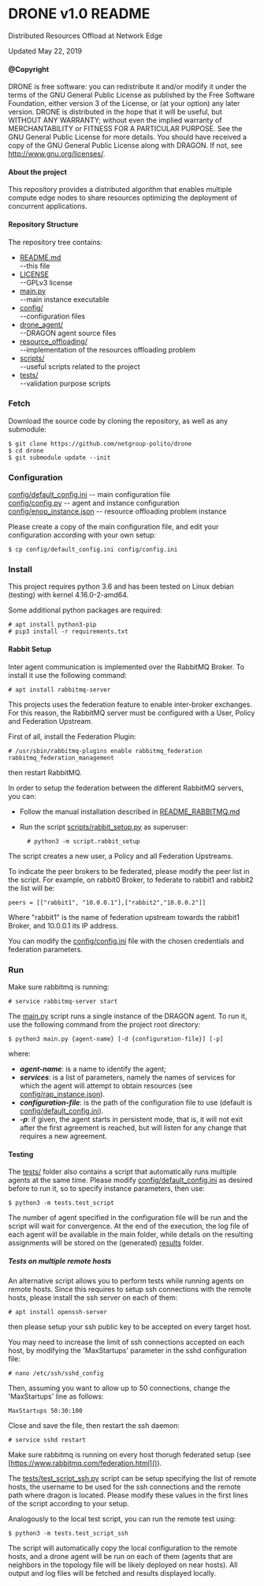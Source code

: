 # DRONE v1.0 README
Distributed Resources Offload at Network Edge

Updated May 22, 2019


#### @Copyright
DRONE is free software: you can redistribute it and/or modify it under the terms of the GNU General Public License as published by the Free Software Foundation, either version 3 of the License, or (at your option) any later version.
DRONE is distributed in the hope that it will be useful, but WITHOUT ANY WARRANTY; without even the implied warranty of MERCHANTABILITY or FITNESS FOR A PARTICULAR PURPOSE.  See the GNU General Public License for more details.
You should have received a copy of the GNU General Public License along with DRAGON. If not, see <http://www.gnu.org/licenses/>.


#### About the project

This repository provides a distributed algorithm that enables multiple compute edge nodes to share resources optimizing the deployment of concurrent applications. 


#### Repository Structure

The repository tree contains: 


* [README.md](README.md)  
    --this file  
* [LICENSE](LICENSE)  
    --GPLv3 license  
* [main.py](main.py)  
    --main instance executable  
* [config/](config)  
    --configuration files  
* [drone\_agent/](drone_agent)  
    --DRAGON agent source files  
* [resource\_offloading/](resource_offloading)  
    --implementation of the resources offloading problem  
* [scripts/](scripts)  
    --useful scripts related to the project  
* [tests/](tests)  
    --validation purpose scripts  

### Fetch

Download the source code by cloning the repository, as well as any submodule:

    $ git clone https://github.com/netgroup-polito/drone
    $ cd drone
    $ git submodule update --init

### Configuration

[config/default\_config.ini](config/default_config.ini) -- main configuration file  
[config/config.py](config/config.py) -- agent and instance configuration  
[config/enop\_instance.json](config/enop_instance.json) -- resource offloading problem instance

Please create a copy of the main configuration file, and edit your configuration according with your own setup:

    $ cp config/default_config.ini config/config.ini

### Install

This project requires python 3.6 and has been tested on Linux debian (testing) with kernel 4.16.0-2-amd64.

Some additional python packages are required:

    # apt install python3-pip
    # pip3 install -r requirements.txt
    
#### Rabbit Setup

Inter agent communication is implemented over the RabbitMQ Broker. To install it use the following command: 

    # apt install rabbitmq-server

This projects uses the federation feature to enable inter-broker exchanges. 
For this reason, the RabbitMQ server must be configured with a User, Policy and Federation Upstream.

First of all, install the Federation Plugin:

    # /usr/sbin/rabbitmq-plugins enable rabbitmq_federation rabbitmq_federation_management

then restart RabbitMQ.

In order to setup the federation between the different RabbitMQ servers, you can:
* Follow the manual installation described in [README_RABBITMQ.md](README_RABBIT.md) 
* Run the script [scripts/rabbit_setup.py](scripts/rabbit_setup.py) as superuser:

        # python3 -m script.rabbit_setup

The script creates a new user, a Policy and all Federation Upstreams.

To indicate the peer brokers to be federated, please modify the peer list in the script.
For example, on rabbit0 Broker, to federate to rabbit1 and rabbit2 the list will be:

    peers = [["rabbit1", "10.0.0.1"],["rabbit2","10.0.0.2"]]

Where "rabbit1" is the name of federation upstream towards the rabbit1 Broker, and 10.0.0.1 its IP address.

You can modify the [config/config.ini](config/config.ini) file with the chosen credentials and federation parameters.

    
    
### Run

Make sure rabbitmq is running:

    # service rabbitmq-server start

The [main.py](main.py) script runs a single instance of the DRAGON agent. To run it, use the following command from the project root directory:

    $ python3 main.py {agent-name} [-d {configuration-file}] [-p]
    
where:

- ***agent-name***: is a name to identify the agent;
- ***services***: is a list of parameters, namely the names of services for which the agent will attempt to obtain resources (see [config/rap\_instance.json]()).
- ***configuration-file***: is the path of the configuration file to use (default is [config/default_config.ini](config/default_config.ini)).
- ***-p***: if given, the agent starts in persistent mode, that is, it will not exit after the first agreement is reached, but will listen for any change that requires a new agreement.


#### Testing

The [tests/](tests) folder also contains a script that automatically runs multiple agents at the same time. 
Please modify [config/default_config.ini](config/default_config.ini) as desired before to run it, so to specify instance parameters, then use:

    $ python3 -m tests.test_script
    
The number of agent specified in the configuration file will be run and the script will wait for convergence.
At the end of the execution, the log file of each agent will be available in the main folder, while details on the resulting assignments will be stored on the (generated) [results](results) folder.

##### Tests on multiple remote hosts
 
An alternative script allows you to perform tests while running agents on remote hosts. 
Since this requires to setup ssh connections with the remote hosts, please install the ssh server on each of them:
 
    # apt install openssh-server
 
then please setup your ssh public key to be accepted on every target host.

You may need to increase the limit of ssh connections accepted on each host, by modifying the 'MaxStartups' parameter in the sshd configuration file:

    # nano /etc/ssh/sshd_config
    
Then, assuming you want to allow up to 50 connections, change the 'MaxStartups' line as follows:

    MaxStartups 50:30:100
    
Close and save the file, then restart the ssh daemon:

    # service sshd restart

Make sure rabbitmq is running on every host thorugh federated setup (see [https://www.rabbitmq.com/federation.html]()).

The [tests/test_script_ssh.py](tests/test_script_ssh.py) script can be setup specifying the list of remote hosts, the username to be used for the ssh connections and the remote path where dragon is located. Please modify these values in the first lines of the script according to your setup.

Analogously to the local test script, you can run the remote test using: 
   
    $ python3 -m tests.test_script_ssh
    
The script will automatically copy the local configuration to the remote hosts, and a drone agent will be run on each of them (agents that are neighbors in the topology file will be likely deployed on near hosts). All output and log files will be fetched and results displayed locally.
